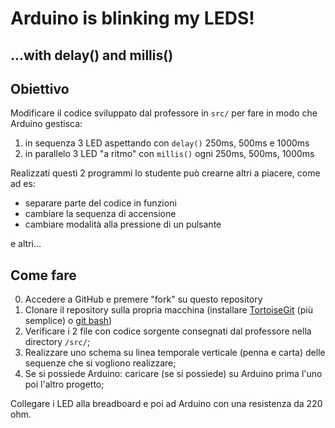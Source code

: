 # Arduino is blinking my LEDS!
## ...with delay() and millis()

## Obiettivo

Modificare il codice sviluppato dal professore in `src/`
per fare in modo che Arduino gestisca:

1. in sequenza 3 LED aspettando con `delay()` 250ms, 500ms e 1000ms
2. in parallelo 3 LED "a ritmo" con `millis()` ogni 250ms, 500ms, 1000ms 

Realizzati questi 2 programmi lo studente può crearne altri a piacere, come ad es:

* separare parte del codice in funzioni
* cambiare la sequenza di accensione
* cambiare modalità alla pressione di un pulsante

e altri...

## Come fare

0. Accedere a GitHub e premere "fork" su questo repository
1. Clonare il repository sulla propria macchina (installare [TortoiseGit](https://tortoisegit.org/) (più semplice) o [git bash](http://gitforwindows.org/))
2. Verificare i 2 file con codice sorgente consegnati dal professore nella directory `/src/`;
3. Realizzare uno schema su linea temporale verticale (penna e carta) delle sequenze che si vogliono realizzare;
4. Se si possiede Arduino: caricare (se si possiede) su Arduino prima l'uno poi l'altro progetto;

Collegare i LED alla breadboard e poi ad Arduino con una resistenza da 220 ohm.

